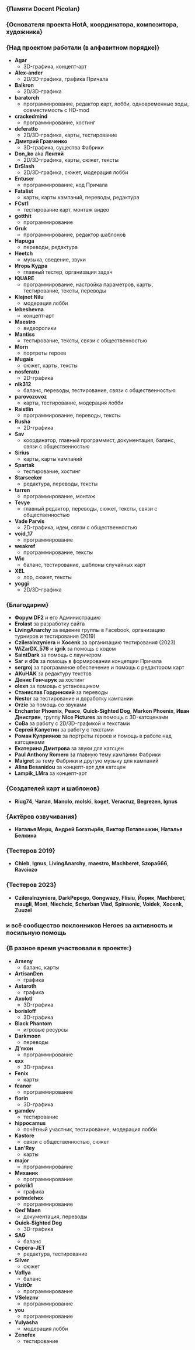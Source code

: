 ### {Памяти Docent Picolan}
### {Основателя проекта HotA, координатора, композитора, художника}

### {Над проектом работали (в алфавитном порядке)}

- **Agar**
  - 3D-графика, концепт-арт
- **Alex-ander**
  - 2D/3D-графика, графика Причала
- **Balkron**
  - 2D/3D-графика
- **baratorch**
  - программирование, редактор карт, лобби, одновременные ходы, совместимость с HD-mod
- **crackedmind**
  - программирование, хостинг
- **deferatto**
  - 2D/3D-графика, карты, тестирование
- **Дмитрий Гравченко**
  - 3D-графика, существа Фабрики
- **Don_ko** aka **Лентяй**
  - 2D/3D-графика, карты, сюжет, тексты
- **DrSlash**
  - 2D/3D-графика, сюжет, модерация лобби
- **Entuser**
  - программирование, код Причала
- **Fatalist**
  - карты, карты кампаний, переводы, редактура
- **FCst1**
  - тестирование карт, монтаж видео
- **gotthit**
  - программирование
- **Gruk**
  - программирование, редактор шаблонов
- **Hapuga**
  - переводы, редактура
- **Heetch**
  - музыка, сведение, звуки
- **Игорь Кудра**
  - главный тестер, организация задач
- **IQUARE**
  - программирование, настройка параметров, карты, тестирование, тексты, переводы
- **Klejnot Nilu**
  - модерация лобби
- **lebeshevna**
  - концепт-арт
- **Maestro**
  - видеоролики
- **Mantiss**
  - тестирование, тексты, связи с общественностью
- **Morn**
  - портреты героев
- **Mugais**
  - сюжет, карты, тексты
- **nosferatu**
  - 2D-графика
- **nik312**
  - баланс, переводы, тестирование, связи с общественностью
- **parovozovoz**
  - карты, тестирование, модерация лобби
- **Raistlin**
  - программирование, переводы, тексты
- **Rusha**
  - 2D-графика
- **Sav**
  - координатор, главный программист, документация, баланс, связи с общественностью
- **Sirius**
  - карты, карты кампаний
- **Spartak**
  - тестирование, хостинг
- **Starseeker**
  - редактура, переводы, тексты
- **tarren**
  - программирование, монтаж
- **Tevye**
  - главный редактор, переводы, сюжет, тексты, связи с общественностью
- **Vade Parvis**
  - 2D-графика, идеи, связи с общественностью
- **void_17**
  - программирование
- **weakref**
  - программирование, тексты
- **Wic**
  - баланс, тестирование, шаблоны случайных карт
- **XEL**
  - лор, сюжет, тексты
- **yoggi**
  - 2D/3D-графика

### {Благодарим}

- **Форум DF2** и его Администрацию
- **Erolast** за разработку сайта
- **LivingAnarchy** за ведение группы в Facebook, организацию турниров и тестирования (2019)
- **CzileraInzyniera** и **Xocenk** за организацию тестирования (2023)
- **WiZarDX_576** и **igrik** за помощь с кодом
- **SaintDark** за помощь с лаунчером
- **Sar** и **d0s** за помощь в формировании концепции Причала
- **sergroj** за программное обеспечение и помощь с редактором карт
- **AKuHAK** за редактуру текстов
- **Денис Гончарук** за хостинг
- **olexn** за помощь с установщиком
- **Станислав Гординский** за переводы
- **Nestor** за тестирование и доработку кампании
- **Orzie** за помощь со звуками
- **Enchanter Phoenix**, **Peace**, **Quick-Sighted Dog**, **Markon Phoenix**, **Иван Днистрян**, группу **Nice Pictures** за помощь с 3D-катсценами
- **СоВа** за работу с 2D/3D-графикой и текстами
- **Сергей Капустин** за работу с текстами
- **Роман Куприянов** за портреты героев и помощь в работе над катсценами
- **Екатерина Дмитрова** за звуки для катсцен
- **Paul Anthony Romero** за главную тему кампании Фабрики
- **Maigret** за тему Фабрики и другую музыку для кампаний
- **Alina Besanidou** за концепт-арт для катсцен
- **Lampik_LMra** за концепт-арт

### {Создателей карт и шаблонов}

- **Riug74**, **Чапая**, **Manolo**, **molski**, **koget**, **Veracruz**, **Begrezen**, **Ignus**

### {Актёров озвучивания}

- **Наталья Мерц**, **Андрей Богатырёв**, **Виктор Потапешкин**, **Наталья Белкина**

### {Тестеров 2019}

- **Chleb**, **Ignus**, **LivingAnarchy**, **maestro**, **Machberet**, **Szopa666**, **Ravciozo**

### {Тестеров 2023}

- **CzileraInzyniera**, **DarkPepego**, **Gongwazy**, **Flisiu**, **Йорик**, **Machberet**, **maugli**, **Mont**, **Niechcic**, **Scherban Vlad**, **Spinaonic**, **Voidek**, **Xocenk**, **Zuuzel**

### и всё сообщество поклонников Heroes за активность и посильную помощь

### {В разное время участвовали в проекте:}

- **Arseny**
  - баланс, карты
- **ArtisanDen**
  - графика
- **Astaroth**
  - графика
- **Axolotl**
  - 3D-графика
- **borisloff**
  - 3D-графика
- **Black Phantom**
  - игровые ресурсы
- **Darkmoon**
  - переводы
- **Д'якон**
  - программирование
- **exx**
  - 3D-графика
- **Fenix**
  - карты
- **feanor**
  - программирование
- **fiorin**
  - 3D-графика
- **gamdev**
  - тестирование
- **hippocamus**
  - почётный участник, тестирование, модерация лобби
- **Kastore**
  - связи с общественностью, сюжет
- **Lan'Rey**
  - карты
- **major**
  - программирование
- **Миханик**
  - программирование
- **pokrik1**
  - графика
- **potmdehex**
  - программирование
- **Qed'Maen**
  - документация, переводы
- **Quick-Sighted Dog**
  - 3D-графика
- **SAG**
  - баланс
- **Серёга-JET**
  - редактура, тестирование
- **Silver**
  - сюжет
- **Vaflya**
  - баланс
- **VizitOr**
  - программирование
- **VSeleznv**
  - программирование
- **you**
  - программирование
- **Yulyasha**
  - модерация лобби
- **Zenofex**
  - тестирование

